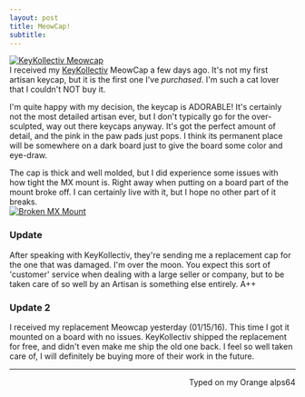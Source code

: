 ```yaml
---
layout: post
title: MeowCap!
subtitle:
---
```

[![KeyKollectiv Meowcap ](https://i.imgur.com/S2V93BX.jpg)](https://i.imgur.com/ZA7Dgw3.jpg)  
I received my [KeyKollectiv](http://keykollectiv.com/) MeowCap a few days ago. It's not my first artisan keycap, but it is the first one I've _purchased_. I'm such a cat lover that I couldn't NOT buy it.

I'm quite happy with my decision, the keycap is ADORABLE! It's certainly not the most detailed artisan ever, but I don't typically go for the over-sculpted, way out there keycaps anyway. It's got the perfect amount of detail, and the pink in the paw pads just pops. I think its permanent place will be somewhere on a dark board just to give the board some color and eye-draw.

The cap is thick and well molded, but I did experience some issues with how tight the MX mount is. Right away when putting on a board part of the mount broke off. I can certainly live with it, but I hope no other part of it breaks.   
[![Broken MX Mount](http://imgur.com/SfYXBtB.jpg)](http://imgur.com/Ko5QpHV)

### Update
After speaking with KeyKollectiv, they're sending me a replacement cap for the one that was damaged. I'm over the moon. You expect this sort of 'customer' service when dealing with a large seller or company, but to be taken care of so well by an Artisan is something else entirely. A++

### Update 2

I received my replacement Meowcap yesterday (01/15/16). This time I got it mounted on a board with no issues. KeyKollectiv shipped the replacement for free, and didn't even make me ship the old one back. I feel so well taken care of, I will definitely be buying more of their work in the future. 

 ---
<p align="right">Typed on my Orange alps64</p>